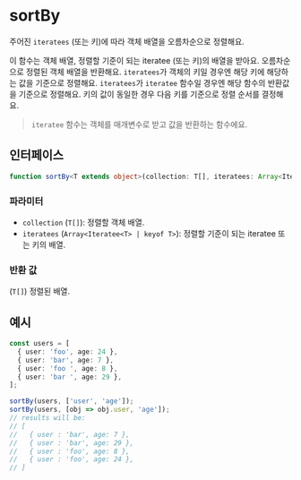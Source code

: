 # sortBy

주어진 `iteratees` (또는 키)에 따라 객체 배열을 오름차순으로 정렬해요.

이 함수는 객체 배열, 정렬할 기준이 되는 iteratee (또는 키)의 배열을 받아요.
오름차순으로 정렬된 객체 배열을 반환해요.
`iteratees`가 객체의 키일 경우엔 해당 키에 해당하는 값을 기준으로 정렬해요.
`iteratees`가 `iteratee` 함수일 경우엔 해당 함수의 반환값을 기준으로 정렬해요.
키의 값이 동일한 경우 다음 키를 기준으로 정렬 순서를 결정해요.

> `iteratee` 함수는 객체를 매개변수로 받고 값을 반환하는 함수에요.

## 인터페이스

```typescript
function sortBy<T extends object>(collection: T[], iteratees: Array<Iteratee<T> | keyof T>): T[];
```

### 파라미터

- `collection` (`T[]`): 정렬할 객체 배열.
- `iteratees` (`Array<Iteratee<T> | keyof T>`): 정렬할 기준이 되는 iteratee 또는 키의 배열.

### 반환 값

(`T[]`) 정렬된 배열.

## 예시

```typescript
const users = [
  { user: 'foo', age: 24 },
  { user: 'bar', age: 7 },
  { user: 'foo ', age: 8 },
  { user: 'bar ', age: 29 },
];

sortBy(users, ['user', 'age']);
sortBy(users, [obj => obj.user, 'age']);
// results will be:
// [
//   { user : 'bar', age: 7 },
//   { user : 'bar', age: 29 },
//   { user : 'foo', age: 8 },
//   { user : 'foo', age: 24 },
// ]
```
